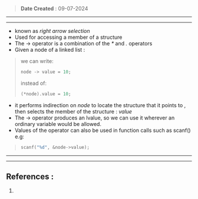  >**Date Created** : 09-07-2024
--- 
---
- known as _right arrow selection_
- Used for accessing a member of a structure
- The -> operator is a combination of the _*_ and _._ operators
- Given a node of a linked list :
> we can write: 
> ```C
> node -> value = 10;
> ```
> instead of:
> ```C
> (*node).value = 10;
> ```
-   it performs indirection on _node_ to locate the structure that it points to , then selects the member of the structure : _value_
- The -> operator produces an lvalue, so we can use it wherever an ordinary variable would be allowed.
- Values of the operator can also be used in function calls such as scanf() e.g:
>```C
>scanf("%d", &node->value); 
>```
---
---
## References :
1. 